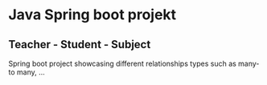 
# Java Spring boot projekt

## Teacher - Student - Subject

Spring boot project showcasing different relationships types such as many-to many, ...
